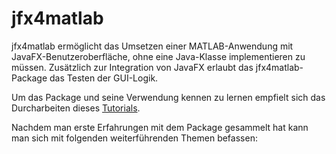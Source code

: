 # jfx4matlab
jfx4matlab ermöglicht das Umsetzen einer MATLAB-Anwendung mit JavaFX-Benutzeroberfläche, ohne eine Java-Klasse implementieren zu müssen. Zusätzlich zur Integration von JavaFX erlaubt das jfx4matlab-Package das Testen der GUI-Logik.  

Um das Package und seine Verwendung kennen zu lernen empfielt sich das Durcharbeiten dieses [Tutorials](doc/HelloWorld/HelloWorld.md).

Nachdem man erste Erfahrungen mit dem Package gesammelt hat kann man sich mit folgenden weiterführenden Themen befassen:
